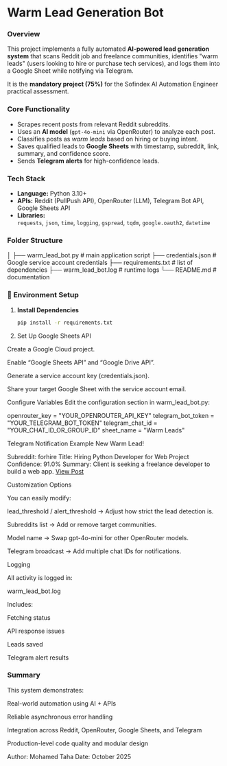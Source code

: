 # Warm Lead Generation Bot

### Overview
This project implements a fully automated **AI-powered lead generation system** that scans Reddit job and freelance communities, identifies "warm leads" (users looking to hire or purchase tech services), and logs them into a Google Sheet while notifying via Telegram.

It is the **mandatory project (75%)** for the Sofindex AI Automation Engineer practical assessment.


### Core Functionality
- Scrapes recent posts from relevant Reddit subreddits.
- Uses an **AI model** (`gpt-4o-mini` via OpenRouter) to analyze each post.
- Classifies posts as *warm leads* based on hiring or buying intent.
- Saves qualified leads to **Google Sheets** with timestamp, subreddit, link, summary, and confidence score.
- Sends **Telegram alerts** for high-confidence leads.



### Tech Stack
- **Language:** Python 3.10+
- **APIs:** Reddit (PullPush API), OpenRouter (LLM), Telegram Bot API, Google Sheets API
- **Libraries:**  
  `requests`, `json`, `time`, `logging`, `gspread`, `tqdm`, `google.oauth2`, `datetime`



### Folder Structure
│
├── warm_lead_bot.py # main application script
├── credentials.json # Google service account credentials
├── requirements.txt # list of dependencies
├── warm_lead_bot.log # runtime logs
└── README.md # documentation

### 🔧 Environment Setup

1. **Install Dependencies**
   ```bash
   pip install -r requirements.txt
2. Set Up Google Sheets API

Create a Google Cloud project.

Enable “Google Sheets API” and “Google Drive API”.

Generate a service account key (credentials.json).

Share your target Google Sheet with the service account email.

Configure Variables
Edit the configuration section in warm_lead_bot.py:

openrouter_key = "YOUR_OPENROUTER_API_KEY"
telegram_bot_token = "YOUR_TELEGRAM_BOT_TOKEN"
telegram_chat_id = "YOUR_CHAT_ID_OR_GROUP_ID"
sheet_name = "Warm Leads"

Telegram Notification Example
New Warm Lead!

Subreddit: forhire
Title: Hiring Python Developer for Web Project
Confidence: 91.0%
Summary: Client is seeking a freelance developer to build a web app.
[View Post](https://reddit.com/r/forhire/xxxxxx)

Customization Options

You can easily modify:

lead_threshold / alert_threshold → Adjust how strict the lead detection is.

Subreddits list → Add or remove target communities.

Model name → Swap gpt-4o-mini for other OpenRouter models.

Telegram broadcast → Add multiple chat IDs for notifications.

Logging

All activity is logged in:

warm_lead_bot.log

Includes:

Fetching status

API response issues

Leads saved

Telegram alert results

### Summary

This system demonstrates:

Real-world automation using AI + APIs

Reliable asynchronous error handling

Integration across Reddit, OpenRouter, Google Sheets, and Telegram

Production-level code quality and modular design

Author: Mohamed Taha
Date: October 2025
